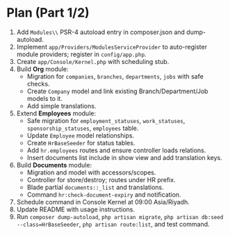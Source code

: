 # Plan (Part 1/2)

1. Add `Modules\\` PSR-4 autoload entry in composer.json and dump-autoload.
2. Implement `app/Providers/ModulesServiceProvider` to auto-register module providers; register in `config/app.php`.
3. Create `app/Console/Kernel.php` with scheduling stub.
4. Build **Org** module:
   - Migration for `companies`, `branches`, `departments`, `jobs` with safe checks.
   - Create `Company` model and link existing Branch/Department/Job models to it.
   - Add simple translations.
5. Extend **Employees** module:
   - Safe migration for `employment_statuses`, `work_statuses`, `sponsorship_statuses`, `employees` table.
   - Update `Employee` model relationships.
   - Create `HrBaseSeeder` for status tables.
   - Add `hr.employees` routes and ensure controller loads relations.
   - Insert documents list include in show view and add translation keys.
6. Build **Documents** module:
   - Migration and model with accessors/scopes.
   - Controller for store/destroy; routes under HR prefix.
   - Blade partial `documents::_list` and translations.
   - Command `hr:check-document-expiry` and notification.
7. Schedule command in Console Kernel at 09:00 Asia/Riyadh.
8. Update README with usage instructions.
9. Run `composer dump-autoload`, `php artisan migrate`, `php artisan db:seed --class=HrBaseSeeder`, `php artisan route:list`, and test command.
